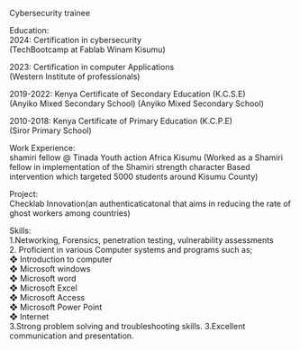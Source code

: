 Cybersecurity trainee

Education:  
2024: Certification in cybersecurity  
(TechBootcamp at Fablab Winam Kisumu)


2023: Certification in computer Applications  
(Western Institute of professionals)  

2019-2022: Kenya Certificate of Secondary Education (K.C.S.E)  
(Anyiko Mixed Secondary School) (Anyiko Mixed Secondary School)  

2010-2018: Kenya Certificate of Primary Education (K.C.P.E)  
(Siror Primary School)

Work Experience:  
shamiri fellow @ Tinada Youth action Africa Kisumu
(Worked as a Shamiri fellow in implementation of the Shamiri strength character Based intervention which targeted 5000 students around Kisumu County)

Project:    
Checklab Innovation(an authenticaticatonal that aims in reducing the rate of ghost workers among countries)

Skills:  
1.Networking, Forensics, penetration testing, vulnerability assessments  
2. Proficient in various Computer systems and programs such as;  
❖ Introduction to computer  
❖ Microsoft windows  
❖ Microsoft word  
❖ Microsoft Excel  
❖ Microsoft Access  
❖ Microsoft Power Point  
❖ Internet  
3.Strong problem solving and troubleshooting skills. 3.Excellent communication and presentation.  

